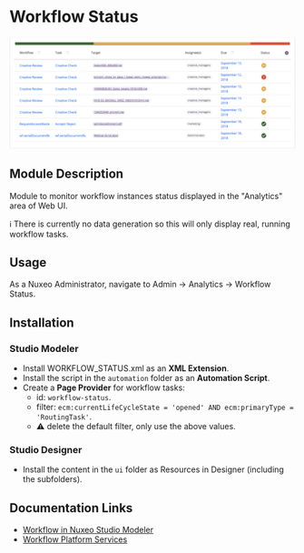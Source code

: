 # Workflow Status

![layout](workflow-status.png)

## Module Description

Module to monitor workflow instances status displayed in the "Analytics" area of Web UI.

:information_source: There is currently no data generation so this will only display real, running workflow tasks.

## Usage

As a Nuxeo Administrator, navigate to Admin -> Analytics -> Workflow Status.

## Installation

### Studio Modeler

- Install WORKFLOW_STATUS.xml as an **XML Extension**.
- Install the script in the `automation` folder as an **Automation Script**.
- Create a **Page Provider** for workflow tasks:
  - id: `workflow-status`.
  - filter: `ecm:currentLifeCycleState = 'opened' AND ecm:primaryType = 'RoutingTask'`.
  - :warning: delete the default filter, only use the above values.

### Studio Designer

- Install the content in the `ui` folder as Resources in Designer (including the subfolders).

## Documentation Links

- [Workflow in Nuxeo Studio Modeler](https://doc.nuxeo.com/studio/workflow/)
- [Workflow Platform Services](https://doc.nuxeo.com/nxdoc/workflow/)
